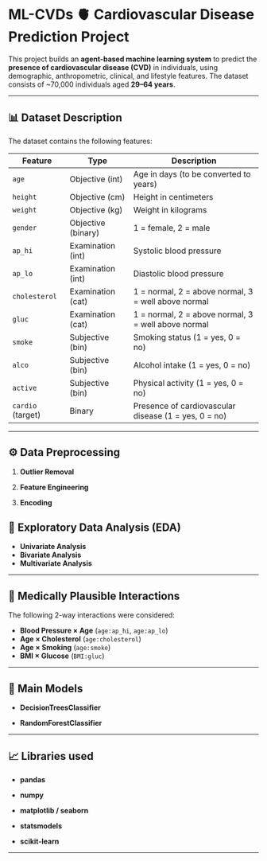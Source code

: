 # ML-CVDs 🫀 Cardiovascular Disease Prediction Project

This project builds an **agent-based machine learning system** to predict the **presence of cardiovascular disease (CVD)** in individuals, using demographic, anthropometric, clinical, and lifestyle features. The dataset consists of ~70,000 individuals aged **29–64 years**.

---

## 📊 Dataset Description

The dataset contains the following features:

| Feature                  | Type              | Description |
|---------------------------|------------------|-------------|
| `age`                    | Objective (int)   | Age in days (to be converted to years) |
| `height`                 | Objective (cm)    | Height in centimeters |
| `weight`                 | Objective (kg)    | Weight in kilograms |
| `gender`                 | Objective (binary)| 1 = female, 2 = male |
| `ap_hi`                  | Examination (int) | Systolic blood pressure |
| `ap_lo`                  | Examination (int) | Diastolic blood pressure |
| `cholesterol`            | Examination (cat) | 1 = normal, 2 = above normal, 3 = well above normal |
| `gluc`                   | Examination (cat) | 1 = normal, 2 = above normal, 3 = well above normal |
| `smoke`                  | Subjective (bin)  | Smoking status (1 = yes, 0 = no) |
| `alco`                   | Subjective (bin)  | Alcohol intake (1 = yes, 0 = no) |
| `active`                 | Subjective (bin)  | Physical activity (1 = yes, 0 = no) |
| `cardio` (target)        | Binary            | Presence of cardiovascular disease (1 = yes, 0 = no) |

---

## ⚙️ Data Preprocessing

1. **Outlier Removal**   

2. **Feature Engineering**  

3. **Encoding**  

## 🔬 Exploratory Data Analysis (EDA)

- **Univariate Analysis**
- **Bivariate Analysis** 
- **Multivariate Analysis**

---

## 🔗 Medically Plausible Interactions

The following 2-way interactions were considered:

- **Blood Pressure × Age** (`age:ap_hi`, `age:ap_lo`)  
- **Age × Cholesterol** (`age:cholesterol`)  
- **Age × Smoking** (`age:smoke`)  
- **BMI × Glucose** (`BMI:gluc`)  


---

## 🤖 Main Models
- **DecisionTreesClassifier**

- **RandomForestClassifier**


---

## 📈 Libraries used
- **pandas**

- **numpy**

- **matplotlib / seaborn**

- **statsmodels**

- **scikit-learn**


---